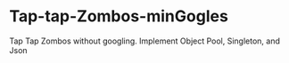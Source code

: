 # Tap-tap-Zombos-minGogles
 Tap Tap Zombos without googling. Implement Object Pool, Singleton, and Json
